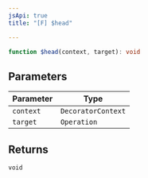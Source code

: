 ```yaml
---
jsApi: true
title: "[F] $head"

---
```

```ts
function $head(context, target): void
```

## Parameters

| Parameter | Type |
| ------ | ------ |
| `context` | `DecoratorContext` |
| `target` | `Operation` |

## Returns

`void`
